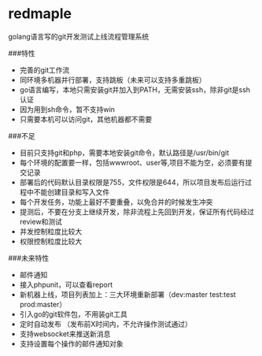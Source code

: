 # redmaple
golang语言写的git开发测试上线流程管理系统

###特性
* 完善的git工作流
* 同环境多机器并行部署，支持跳板（未来可以支持多重跳板）
* go语言编写，本地只需安装git并加入到PATH，无需安装ssh，除非git是ssh认证
* 因为用到sh命令，暂不支持win
* 只需要本机可以访问git，其他机器都不需要


###不足
* 目前只支持git和php，需要本地安装git命令，默认路径是/usr/bin/git
* 每个环境的配置要一样，包括wwwroot、user等,项目不能为空，必须要有提交记录
* 部署后的代码默认目录权限是755，文件权限是644，所以项目发布后运行过程中不能创建目录和写入文件
* 每个开发任务，功能上最好不要重叠，以免合并的时候发生冲突
* 提测后，不要在分支上继续开发，除非流程上先回到开发，保证所有代码经过review和测试
* 并发控制粒度比较大
* 权限控制粒度比较大



###未来特性
* 邮件通知
* 接入phpunit，可以查看report
* 新机器上线，项目列表加上：三大环境重新部署（dev:master test:test prod:master）
* 引入go的git软件包，不用装git工具
* 定时自动发布 （发布前X时间内，不允许操作测试通过）
* 支持websocket来推送新消息
* 支持设置每个操作的邮件通知对象
